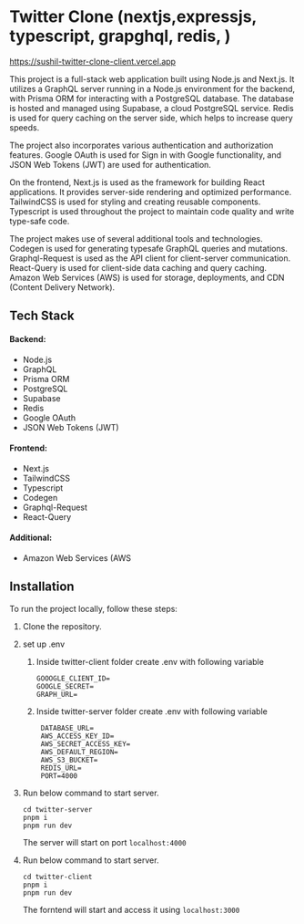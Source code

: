 # Twitter Clone (nextjs,expressjs, typescript, grapghql, redis, )

https://sushil-twitter-clone-client.vercel.app

This project is a full-stack web application built using Node.js and Next.js. It utilizes a GraphQL server running in a Node.js environment for the backend, with Prisma ORM for interacting with a PostgreSQL database. The database is hosted and managed using Supabase, a cloud PostgreSQL service. Redis is used for query caching on the server side, which helps to increase query speeds.

The project also incorporates various authentication and authorization features. Google OAuth is used for Sign in with Google functionality, and JSON Web Tokens (JWT) are used for authentication.

On the frontend, Next.js is used as the framework for building React applications. It provides server-side rendering and optimized performance. TailwindCSS is used for styling and creating reusable components. Typescript is used throughout the project to maintain code quality and write type-safe code.

The project makes use of several additional tools and technologies. Codegen is used for generating typesafe GraphQL queries and mutations. Graphql-Request is used as the API client for client-server communication. React-Query is used for client-side data caching and query caching. Amazon Web Services (AWS) is used for storage, deployments, and CDN (Content Delivery Network).


## Tech Stack
#### Backend:
  - Node.js
  - GraphQL
  - Prisma ORM
  - PostgreSQL
  - Supabase
  - Redis
  - Google OAuth
  - JSON Web Tokens (JWT)
#### Frontend:
  - Next.js
  - TailwindCSS
  - Typescript
  - Codegen
  - Graphql-Request
  - React-Query
#### Additional:
  - Amazon Web Services (AWS

## Installation

To run the project locally, follow these steps:

1. Clone the repository.
2. set up .env
    1. Inside twitter-client folder create .env with following variable
       ```
       GOOOGLE_CLIENT_ID=
       GOOGLE_SECRET=
       GRAPH_URL=
       ```
    2. Inside twitter-server folder create .env with following variable
       ```
        DATABASE_URL=
        AWS_ACCESS_KEY_ID=
        AWS_SECRET_ACCESS_KEY=
        AWS_DEFAULT_REGION=
        AWS_S3_BUCKET=
        REDIS_URL=
        PORT=4000
       ```
3. Run below command to start server.
    ```
    cd twitter-server
    pnpm i
    pnpm run dev
    ```
    The server will start on port `localhost:4000` 

4. Run below command to start server.
    ```
    cd twitter-client
    pnpm i
    pnpm run dev
    ```
    The forntend will start and access it using `localhost:3000` 
